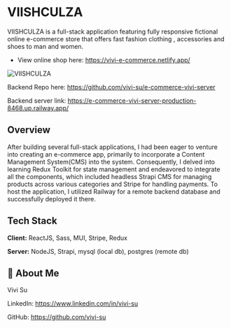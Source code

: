 
# VIISHCULZA

VIISHCULZA is a full-stack application featuring fully responsive fictional online e-commerce store that offers fast fashion clothing , accessories and shoes to man and women.

- View online shop here: https://vivi-e-commerce.netlify.app/

![VIISHCULZA](https://github.com/vivi-su/e-commerce-vivi/assets/81454201/5ef8109d-801a-413a-acc9-4f8c77d7a643)

Backend Repo here: https://github.com/vivi-su/e-commerce-vivi-server

Backend server link: https://e-commerce-vivi-server-production-8468.up.railway.app/

## Overview

After building several full-stack applications, I had been eager to venture into creating an e-commerce app, primarily to incorporate a Content Management System(CMS) into the system. Consequently, I delved into learning Redux Toolkit for state management and endeavored to integrate all the components, which included headless Strapi CMS for managing products across various categories and Stripe for handling payments. To host the application, I utilized Railway for a remote backend database and successfully deployed it there.

## Tech Stack

**Client:** ReactJS, Sass, MUI, Stripe, Redux

**Server:** NodeJS, Strapi, mysql (local db), postgres (remote db)

## 🍒 About Me

Vivi Su

LinkedIn: https://www.linkedin.com/in/vivi-su

GitHub: https://github.com/vivi-su
